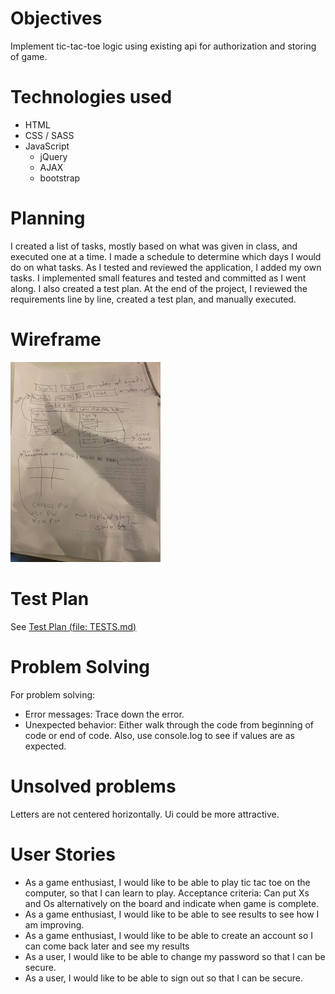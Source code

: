 # Objectives
Implement tic-tac-toe logic using existing api for authorization and storing of game.
# Technologies used
* HTML
* CSS / SASS
* JavaScript
  - jQuery
  - AJAX
  - bootstrap

# Planning
I created a list of tasks, mostly based on what was given in class, and executed one at a time.  I made a schedule to determine which days I would do on what tasks.  As I tested and reviewed the application, I added my own tasks.  I implemented small features and tested and committed as I went along.  I also created a test plan.  At the end of the project, I reviewed the requirements line by line, created a test plan, and manually executed.

# Wireframe
![Wire frame](wireframe.jpg)

# Test Plan
See [Test Plan (file: TESTS.md)](../../TESTS.md)

# Problem Solving
For problem solving:
* Error messages: Trace down the error.
* Unexpected behavior: Either walk through the code from beginning of code or end of code.  Also, use console.log to see if values are as expected.

# Unsolved problems
Letters are not centered horizontally.  Ui could be more attractive.

# User Stories
* As a game enthusiast, I would like to be able to play tic tac toe on the computer, so that I can learn to play.  Acceptance criteria: Can put Xs and Os alternatively on the board and indicate when game is complete.
* As a game enthusiast, I would like to be able to see results to see how I am improving.
* As a game enthusiast, I would like to be able to create an account so I can come back later and see my results
* As a user, I would like to be able to change my password so that I can be secure.
* As a user, I would like to be able to sign out so that I can be secure.
